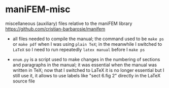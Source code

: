 # maniFEM-misc
miscellaneous (auxiliary) files relative to the maniFEM library https://github.com/cristian-barbarosie/manifem

* all files needed to compile the manual; the command used to be `make ps` or `make pdf` when I was using `plain TeX`;
  in the meanwhile I switched to `LaTeX` so I need to run repeatedly `latex manual` before I `make ps`

* `enum.py` is a script used to make changes in the numbering of sections and paragraphs in the manual; 
 it was essential when the manual was written in TeX; now that I switched to LaTeX it is no longer essential
 but I still use it, it allows to use labels like "sect 6.fig 2" directly in the LaTeX source file
